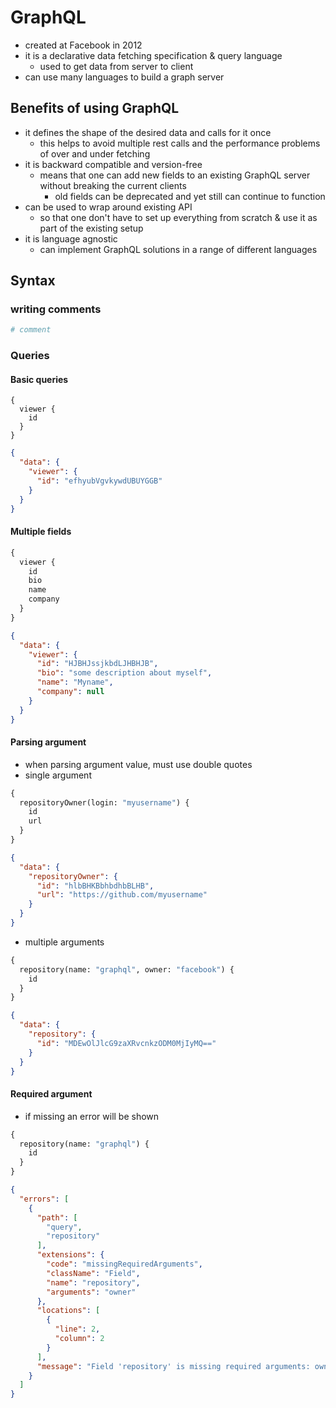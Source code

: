 # GraphQL
- created at Facebook in 2012
- it is a declarative data fetching specification & query language
  - used to get data from server to client
- can use many languages to build a graph server
## Benefits of using GraphQL
- it defines the shape of the desired data and calls for it once
  - this helps to avoid multiple rest calls and the performance problems of over and under fetching
- it is backward compatible and version-free
  - means that one can add new fields to an existing GraphQL server without breaking the current clients
    - old fields can be deprecated and yet still can continue to function
- can be used to wrap around existing API
  - so that one don't have to set up everything from scratch & use it as part of the existing setup
- it is language agnostic
  - can implement GraphQL solutions in a range of different languages
## Syntax
### writing comments
```graphql
# comment
```
### Queries
#### Basic queries
```graphsql
{
  viewer {
    id
  }
}
```
```json
{
  "data": {
    "viewer": {
      "id": "efhyubVgvkywdUBUYGGB"
    }
  }
}
```
#### Multiple fields
```graphql
{
  viewer {
    id
    bio
    name
    company
  }
}
```
```json
{
  "data": {
    "viewer": {
      "id": "HJBHJssjkbdLJHBHJB",
      "bio": "some description about myself",
      "name": "Myname",
      "company": null
    }
  }
}
```
#### Parsing argument
- when parsing argument value, must use double quotes
- single argument
```graphql
{
  repositoryOwner(login: "myusername") {
    id
    url
  }
}
```
```json
{
  "data": {
    "repositoryOwner": {
      "id": "hlbBHKBbhbdhbBLHB",
      "url": "https://github.com/myusername"
    }
  }
}
```
- multiple arguments
```graphql
{
  repository(name: "graphql", owner: "facebook") {
    id
  }
}
```
```json
{
  "data": {
    "repository": {
      "id": "MDEwOlJlcG9zaXRvcnkzODM0MjIyMQ=="
    }
  }
}
```
#### Required argument
- if missing an error will be shown
```graphql
{
  repository(name: "graphql") {
    id
  }
}
```
```json
{
  "errors": [
    {
      "path": [
        "query",
        "repository"
      ],
      "extensions": {
        "code": "missingRequiredArguments",
        "className": "Field",
        "name": "repository",
        "arguments": "owner"
      },
      "locations": [
        {
          "line": 2,
          "column": 2
        }
      ],
      "message": "Field 'repository' is missing required arguments: owner"
    }
  ]
}
```

